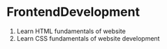 # FrontendDevelopment
1. Learn HTML fundamentals of website
2. Learn CSS fundamentals of website development
